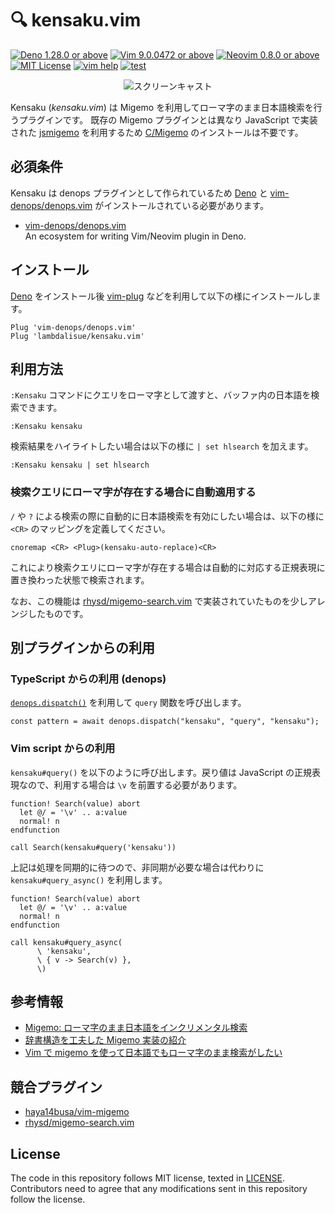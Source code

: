 # 🔍 kensaku.vim

[![Deno 1.28.0 or above](https://img.shields.io/badge/Deno-Support%201.28.0-yellowgreen.svg?logo=deno)](https://github.com/denoland/deno/tree/v1.28.0)
[![Vim 9.0.0472 or above](https://img.shields.io/badge/Vim-Support%209.0.0472-yellowgreen.svg?logo=vim)](https://github.com/vim/vim/tree/v9.0.0472)
[![Neovim 0.8.0 or above](https://img.shields.io/badge/Neovim-Support%200.8.0-yellowgreen.svg?logo=neovim&logoColor=white)](https://github.com/neovim/neovim/tree/v0.8.0)
[![MIT License](https://img.shields.io/badge/license-MIT-blue.svg)](LICENSE)
[![vim help](https://img.shields.io/badge/vim-%3Ah%20kensaku-orange.svg)](doc/kensaku.jax)
[![test](https://github.com/lambdalisue/kensaku.vim/actions/workflows/test.yml/badge.svg)](https://github.com/lambdalisue/kensaku.vim/actions/workflows/test.yml)

<div align="center">

![スクリーンキャスト](https://user-images.githubusercontent.com/546312/212752649-d97c3022-f6fc-4153-aac6-2537e3b31697.gif)

</div>

Kensaku (_kensaku.vim_) は Migemo
を利用してローマ字のまま日本語検索を行うプラグインです。 既存の Migemo
プラグインとは異なり JavaScript で実装された [jsmigemo][jsmigemo] を利用するため
[C/Migemo][c/migemo] のインストールは不要です。

[jsmigemo]: https://github.com/oguna/jsmigemo
[c/migemo]: https://www.kaoriya.net/software/cmigemo/

## 必須条件

Kensaku は denops プラグインとして作られているため [Deno](https://deno.land) と
[vim-denops/denops.vim][vim-denops/denops.vim]
がインストールされている必要があります。

- [vim-denops/denops.vim][vim-denops/denops.vim]<br> An ecosystem for writing
  Vim/Neovim plugin in Deno.

[vim-denops/denops.vim]: https://github.com/vim-denops/denops.vim

## インストール

[Deno](https://deno.land) をインストール後
[vim-plug](https://github.com/junegunn/vim-plug)
などを利用して以下の様にインストールします。

```vim
Plug 'vim-denops/denops.vim'
Plug 'lambdalisue/kensaku.vim'
```

## 利用方法

`:Kensaku`
コマンドにクエリをローマ字として渡すと、バッファ内の日本語を検索できます。

```
:Kensaku kensaku
```

検索結果をハイライトしたい場合は以下の様に `| set hlsearch` を加えます。

```
:Kensaku kensaku | set hlsearch
```

### 検索クエリにローマ字が存在する場合に自動適用する

`/` や `?` による検索の際に自動的に日本語検索を有効にしたい場合は、以下の様に
`<CR>` のマッピングを定義してください。

```vim
cnoremap <CR> <Plug>(kensaku-auto-replace)<CR>
```

これにより検索クエリにローマ字が存在する場合は自動的に対応する正規表現に置き換わった状態で検索されます。

なお、この機能は
[rhysd/migemo-search.vim](https://github.com/rhysd/migemo-search.vim)
で実装されていたものを少しアレンジしたものです。

## 別プラグインからの利用

### TypeScript からの利用 (denops)

[`denops.dispatch()`](https://deno.land/x/denops_std@v4.0.0/mod.ts?s=Denops#method_dispatch_5)
を利用して `query` 関数を呼び出します。

```
const pattern = await denops.dispatch("kensaku", "query", "kensaku");
```

### Vim script からの利用

`kensaku#query()` を以下のように呼び出します。戻り値は JavaScript
の正規表現なので、利用する場合は `\v` を前置する必要があります。

```vim
function! Search(value) abort
  let @/ = '\v' .. a:value
  normal! n
endfunction

call Search(kensaku#query('kensaku'))
```

上記は処理を同期的に待つので、非同期が必要な場合は代わりに
`kensaku#query_async()` を利用します。

```vim
function! Search(value) abort
  let @/ = '\v' .. a:value
  normal! n
endfunction

call kensaku#query_async(
      \ 'kensaku',
      \ { v -> Search(v) },
      \)
```

## 参考情報

- [Migemo: ローマ字のまま日本語をインクリメンタル検索](http://0xcc.net/migemo/)
- [辞書構造を工夫した Migemo 実装の紹介](https://qiita.com/oguna/items/c70e8c409b663d74113e)
- [Vim で migemo を使って日本語でもローマ字のまま検索がしたい](http://haya14busa.com/vim_migemo_search/)

## 競合プラグイン

- [haya14busa/vim-migemo](https://github.com/haya14busa/vim-migemo)
- [rhysd/migemo-search.vim](https://github.com/rhysd/migemo-search.vim)

## License

The code in this repository follows MIT license, texted in [LICENSE](./LICENSE).
Contributors need to agree that any modifications sent in this repository follow
the license.

